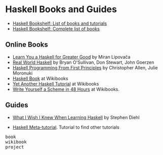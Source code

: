 # Haskell Books and Guides

* [Haskell Bookshelf: List of books and tutorials](https://wiki.haskell.org/Books_and_tutorials)
* [Haskell Bookshelf: Complete list of books](https://wiki.haskell.org/Books)


## Online Books

* [Learn You a Haskell for Greater Good](http://learnyouahaskell.com/) by Miran Lipovača
* [Real World Haskell](http://book.realworldhaskell.org/read/index.html) by Bryan O'Sullivan, Don Stewart, John Goerzen
* [Haskell Programming From First Principles](https://haskellbook.com/) by Christopher Allen, Julie Moronuki
* [Haskell Book](https://en.wikibooks.org/wiki/Haskell) at Wikibooks
* [Yet Another Haskell Tutorial](https://en.wikibooks.org/wiki/Yet_Another_Haskell_Tutorial) at Wikibooks
* [Write Yourself a Scheme in 48 Hours](https://en.wikibooks.org/wiki/Write_Yourself_a_Scheme_in_48_Hours/) at Wikibooks. 



## Guides

* [What I Wish I Knew When Learning Haskell](http://dev.stephendiehl.com/hask) by Stephen Diehl

* [Haskell Meta-tutorial](http://www.haskell.org/haskellwiki/Meta-tutorial). Tutorial to find other tutorials


<kbd>book</kbd><br>
<kbd>wikibook</kbd><br>
<kbd>project</kbd><br>
